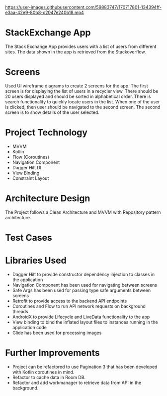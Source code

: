 https://user-images.githubusercontent.com/59883747/170717801-134394ff-e3aa-42e9-80b8-c2047e240b18.mp4

# StackExchange App
The Stack Exchange App provides users with a list of users from different sites. The data shown in the app is retrieved from the Stackoverflow. 

# Screens
Used UI wireframe diagrams to create 2 screens for the app.
The first screen is for displaying the list of users in a recycler view. 
There should be 20 users displayed and should be sorted in alphabetical order. 
There is search functionality to quickly locate users in the list.
When one of the user is clicked, then user should be navigated to the second screen.
The second screen is to show details of the user selected.

# Project Technology
- MVVM
- Kotlin
- Flow (Coroutines)
- Navigation Component
- Dagger Hilt DI
- View Binding
- Constraint Layout

# Architecture Design
The Project follows a Clean Architecture and MVVM with Repository pattern architecture. 

# Test Cases

# Libraries Used
- Dagger Hilt to provide constructor dependency injection to classes in the application
- Navigation Component has been used for navigating between screens
- Safe Args has been used for passing type safe arguments between screens
- Retrofit to provide access to the backend API endpoints
- Coroutines and Flow to run API network requests on background threads
- AndroidX to provide Lifecycle and LiveData functionality to the app
- View binding to bind the inflated layout files to instances running in the application code
- Glide has been used for processing images

# Further Improvements
- Project can be refactored to use Pagination 3 that has been developed with Kotlin coroutines in mind.
- Refactor to cache data in Room DB.
- Refactor and add workmanager to retrieve data from API in the background.





